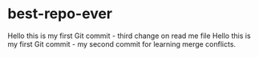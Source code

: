 # best-repo-ever
Hello this is my first Git commit - third change on read me file 
Hello this is my first Git commit - my second commit for learning merge conflicts.
